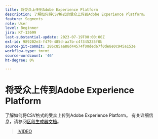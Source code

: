 ```yaml
---
title: 将受众上传到Adobe Experience Platform
description: 了解如何将CSV格式的受众上传到Adobe Experience Platform。
feature: Segments
role: User
level: Beginner
jira: KT-13699
last-substantial-update: 2023-07-19T00:00:00Z
exl-id: 989202e3-f479-485d-aa7b-c4f345235f0b
source-git-commit: 286c85aa88d44574f00ded67f0de8e0c945a153e
workflow-type: tm+mt
source-wordcount: '46'
ht-degree: 0%

---
```


# 将受众上传到Adobe Experience Platform

了解如何将CSV格式的受众上传到Adobe Experience Platform。 有关详细信息，请参阅[区段生成器文档](https://experienceleague.adobe.com/zh-hans/docs/experience-platform/segmentation/ui/audience-portal#import-audience)。

>[!VIDEO](https://video.tv.adobe.com/v/3421714/?learn=on&enablevpops)
